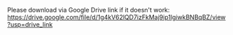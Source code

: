 Please download via Google Drive link if it doesn't work: https://drive.google.com/file/d/1g4kV62lQD7izFkMaj9ip1lgiwkBNBqBZ/view?usp=drive_link
